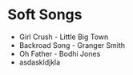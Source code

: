

# Soft Songs


* Girl Crush - Little Big Town
* Backroad Song - Granger Smith
* Oh Father - Bodhi Jones
* asdaskldjkla
